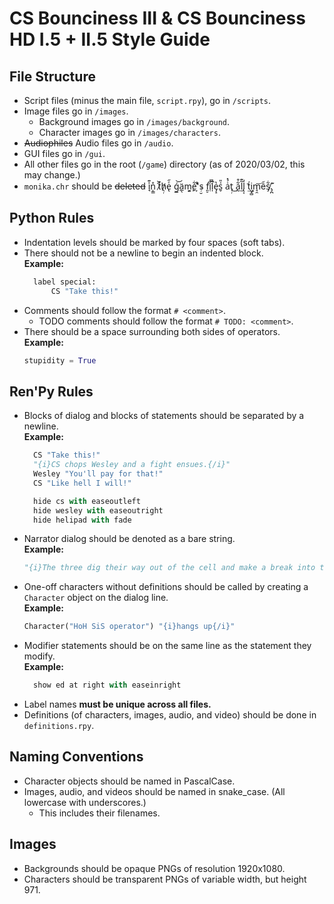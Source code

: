 # CS Bounciness III & CS Bounciness HD I.5 + II.5 Style Guide

## File Structure

* Script files (minus the main file, `script.rpy`), go in `/scripts`.
* Image files go in `/images`.
  * Background images go in `/images/background`.
  * Character images go in `/images/characters`.
* ~~Audiophiles~~ Audio files go in `/audio`.
* GUI files go in `/gui`.
* All other files go in the root (`/game`) directory (as of 2020/03/02, this may change.)
* `monika.chr` should be ~~deleted~~ i̘͐͊n̩͇̊ t̷͐̄h̸̖᷊e̢ͤ᷀ ǵ̲͝ä̲̖m̧᷊͍e̱͋͘'̦ͮͥs᷊̮ͩ f͈̠͡ḯ̜̍l̩᷅̚e̡̝̔s̬ͯ̎ a͑́̽t̜᷊͝ a̰͋͒l̫͂͊l̢͔̒ t͂́͢i̺̟̻m̘̯͞e͏̏̃s̸̡͋.̡̪͊

## Python Rules

* Indentation levels should be marked by four spaces (soft tabs).
* There should not be a newline to begin an indented block.  
  **Example:** 
  ```python
    label special:
        CS "Take this!"
    ```
* Comments should follow the format `# <comment>`.
  * TODO comments should follow the format `# TODO: <comment>`.
* There should be a space surrounding both sides of operators.  
  **Example:**
  ```python
  stupidity = True
  ```

## Ren'Py Rules

* Blocks of dialog and blocks of statements should be separated by a newline.  
  **Example:**
  ```python
    CS "Take this!"
    "{i}CS chops Wesley and a fight ensues.{/i}"
    Wesley "You'll pay for that!"
    CS "Like hell I will!"

    hide cs with easeoutleft
    hide wesley with easeoutright
    hide helipad with fade
  ```
* Narrator dialog should be denoted as a bare string.  
  **Example:**
  ```python
  "{i}The three dig their way out of the cell and make a break into the dark of the evening.{/i}"
  ```
* One-off characters without definitions should be called by creating a `Character` object on the dialog line.  
  **Example:**
  ```python
  Character("HoH SiS operator") "{i}hangs up{/i}"
  ```
* Modifier statements should be on the same line as the statement they modify.  
  **Example:**
  ```python
    show ed at right with easeinright
  ```
* Label names **must be unique across all files.**
* Definitions (of characters, images, audio, and video) should be done in `definitions.rpy`.

## Naming Conventions

* Character objects should be named in PascalCase.
* Images, audio, and videos should be named in snake_case. (All lowercase with underscores.)
  * This includes their filenames.

## Images

* Backgrounds should be opaque PNGs of resolution 1920x1080.
* Characters should be transparent PNGs of variable width, but height 971.